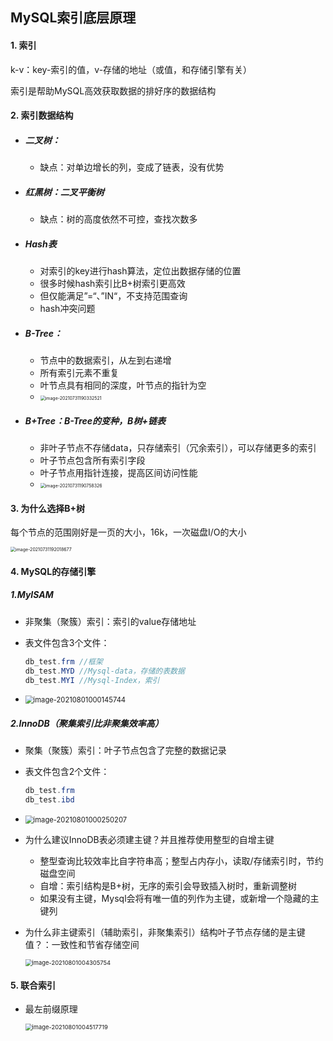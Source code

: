 ## MySQL索引底层原理

#### 1. 索引

k-v：key-索引的值，v-存储的地址（或值，和存储引擎有关）

索引是帮助MySQL高效获取数据的排好序的数据结构

#### 2. 索引数据结构

- ##### 二叉树：

  - 缺点：对单边增长的列，变成了链表，没有优势

- ##### 红黑树：二叉平衡树

  - 缺点：树的高度依然不可控，查找次数多

- ##### Hash表

  - 对索引的key进行hash算法，定位出数据存储的位置
  - 很多时候hash索引比B+树索引更高效
  - 但仅能满足”=“、”IN“，不支持范围查询
  - hash冲突问题

- ##### B-Tree：

  - 节点中的数据索引，从左到右递增
  - 所有索引元素不重复
  - 叶节点具有相同的深度，叶节点的指针为空
  - <img src="C:\Users\MSY\AppData\Roaming\Typora\typora-user-images\image-20210731190332521.png" alt="image-20210731190332521" style="zoom: 50%;" />

- ##### B+Tree：B-Tree的变种，B树+链表

  - 非叶子节点不存储data，只存储索引（冗余索引），可以存储更多的索引
  - 叶子节点包含所有索引字段
  - 叶子节点用指针连接，提高区间访问性能
  - <img src="C:\Users\MSY\AppData\Roaming\Typora\typora-user-images\image-20210731190758326.png" alt="image-20210731190758326" style="zoom: 50%;" />

#### 3. 为什么选择B+树

每个节点的范围刚好是一页的大小，16k，一次磁盘I/O的大小

<img src="C:\Users\MSY\AppData\Roaming\Typora\typora-user-images\image-20210731192018677.png" alt="image-20210731192018677" style="zoom: 50%;" />

#### 4. MySQL的存储引擎

##### 1.MyISAM

- 非聚集（聚簇）索引：索引的value存储地址

- 表文件包含3个文件：

  ``` java
  db_test.frm //框架
  db_test.MYD //Mysql-data，存储的表数据
  db_test.MYI //Mysql-Index，索引
  ```

- <img src="C:\Users\MSY\AppData\Roaming\Typora\typora-user-images\image-20210801000145744.png" alt="image-20210801000145744" style="zoom:80%;" />

##### 2.InnoDB（聚集索引比非聚集效率高）

- 聚集（聚簇）索引：叶子节点包含了完整的数据记录

- 表文件包含2个文件：

  ``` java
  db_test.frm
  db_test.ibd
  ```

- <img src="C:\Users\MSY\AppData\Roaming\Typora\typora-user-images\image-20210801000250207.png" alt="image-20210801000250207" style="zoom: 80%;" />

- 为什么建议InnoDB表必须建主键？并且推荐使用整型的自增主键

  - 整型查询比较效率比自字符串高；整型占内存小，读取/存储索引时，节约磁盘空间
  - 自增：索引结构是B+树，无序的索引会导致插入树时，重新调整树
  - 如果没有主键，Mysql会将有唯一值的列作为主键，或新增一个隐藏的主键列

- 为什么非主键索引（辅助索引，非聚集索引）结构叶子节点存储的是主键值？：一致性和节省存储空间

  <img src="C:\Users\MSY\AppData\Roaming\Typora\typora-user-images\image-20210801004305754.png" alt="image-20210801004305754" style="zoom:67%;" />



#### 5. 联合索引

- 最左前缀原理

  <img src="C:\Users\MSY\AppData\Roaming\Typora\typora-user-images\image-20210801004517719.png" alt="image-20210801004517719" style="zoom:67%;" />

